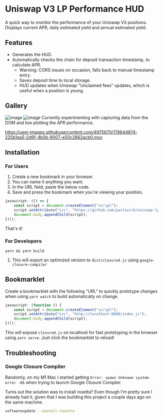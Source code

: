 # Uniswap V3 LP Performance HUD

A quick way to monitor the performance of your Uniswap V3 positions. Displays current APR, daily estimated yield and annual estimated yield.

## Features

-   Generates the HUD.
-   Automatically checks the chain for deposit transaction timestamp, to calculate APR.
    -   Warning: CORS issues on occasion, falls back to manual timestamp entry.
    -   Saves deposit time to local storage.
    -   HUD updates when Uniswap "Unclaimed fees" updates, which is useful when a position is young.

## Gallery

![image](https://user-images.githubusercontent.com/4975670/152696785-2efd1fa6-6b20-4295-9dd6-60c6ad82cd4a.png)
![image](https://user-images.githubusercontent.com/4975670/178243981-df728b5e-3f24-46b9-8552-a2ad0a763968.png)
Currently experimenting with capturing data from the DOM and live plotting the APR performance.

https://user-images.githubusercontent.com/4975670/178644874-225b1ea5-2d6f-4b0b-9007-e50c2862acb0.mov

## Installation

### For Users

1. Create a new bookmark in your browser.
2. You can name it anything you want.
3. In the URL field, paste the below code.
4. Save and press the bookmark when you're viewing your position.

```javascript
javascript: (() => {
	const script = document.createElement("script");
	script.setAttribute("src", "https://github.com/pavlovcik/uniswap-lp-apr/releases/download/latest/index.js");
	document.body.appendChild(script);
})();
```

That's it!

### For Developers

```shell
yarn && yarn build
```

1. This will export an optimized version to `dist/closured.js` using `google-closure-compiler`

## Bookmarklet

Create a bookmarklet with the following "URL" to quickly prototype changes when using `yarn watch` to build automatically on change.

```javascript
javascript: (function () {
	const script = document.createElement("script");
	script.setAttribute("src", "http://localhost:8888/index.js");
	document.body.appendChild(script);
})();
```

This will expose `closured.js` on localhost for fast prototyping in the browser using `yarn serve`. Just click the bookmarklet to reload!

## Troubleshooting

### Google Closure Compiler

Randomly, on my M1 Mac I started getting `Error: spawn Unknown system error -86` when trying to launch Google Closure Compiler.

Turns out the solution was to install rosetta? Even though I'm pretty sure I already had it, given that I was building this project a couple days ago on the same machine.

```bash
softwareupdate --install-rosetta
```
